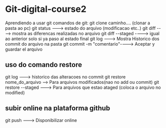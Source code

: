 # Git-digital-course2
Aprendiendo a usar git 
comandos de git:
git clone caminho.... (clonar a pasta ao pc)
git status ---> estado do arquivo (modificacao etc..)
git diff ----> mostra as diferencas realizadas no arquivo
git diff --staged ----> igual ao anterior solo si ya paso al estado final
git log ---> Mostra Historico dos commit do arquivo na pasta
git commit -m "comentario"----> Aceptar y guardar el arquivo
## uso do comando restore
git log ---> historico das alteracoes no commit
git restore nome_do_arquivo --> Para arquivos modificados(nao no add ou commit)
git restore --staged ---> Para arquivos que estao ataged (coloca o arquivo no modified)


## subir online na plataforma github
git push ---> Disponibilizar online


